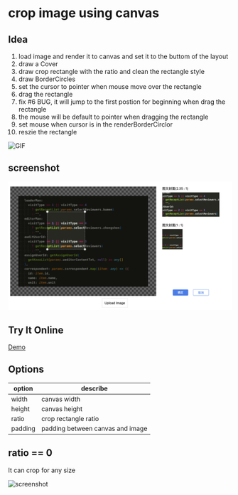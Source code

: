 # crop image using canvas

## Idea

1. load image and render it to canvas and set it to the buttom of the layout
2. draw a Cover
3. draw crop rectangle with the ratio and clean the rectangle style
4. draw BorderCircles
5. set the cursor to pointer when mouse move over the rectangle
6. drag the rectangle
7. fix #6 BUG, it will jump to the first postion for beginning when drag the rectangle
8. the mouse will be default to pointer when dragging the rectangle
9. set mouse when cursor is in the renderBorderCirclor
10. reszie the rectangle

![GIF](./public/ScreenRecording.gif)

## screenshot

![screenshot](./public/screenshot.png)

## Try It Online

[Demo](https://stackblitz.com/edit/weiye-crop-image?embed=1&file=index.html)

## Options

| option  | describe                         |
| ------- | -------------------------------- |
| width   | canvas width                     |
| height  | canvas height                    |
| ratio   | crop rectangle ratio             |
| padding | padding between canvas and image |

## ratio == 0

It can crop for any size

![screenshot](https://s1.ax1x.com/2022/06/06/XwI4ED.png)
